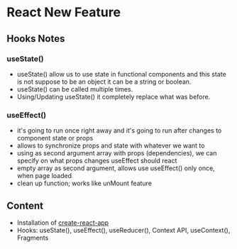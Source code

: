 # React New Feature

## Hooks Notes
### useState()
- useState() allow us to use state in functional components and this state is not suppose to be an object it can be a string or boolean.
- useState() can be called multiple times.
- Using/Updating useState() it completely replace what was before.

### useEffect()
- it's going to run once right away and it's going to run after changes to component state or props
- allows to synchronize props and state with whatever we want to
- using as second argument array with props (dependencies), we can specify on what props changes useEffect should react
- empty array as second argument, allows use useEffect() only once, when page loaded
- clean up function; works like unMount feature

## Content
- Installation of [create-react-app](https://github.com/facebook/create-react-app)
- Hooks: useState(), useEffect(), useReducer(), Context API, useContext(), Fragments
